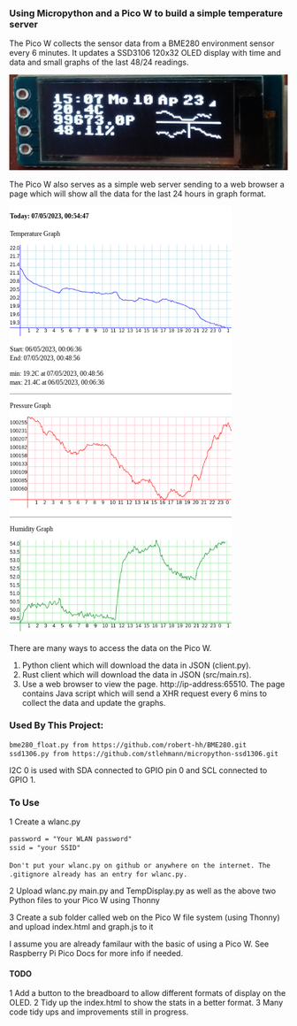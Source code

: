 ### Using Micropython and a Pico W to build a simple temperature server

The Pico W collects the sensor data from a BME280 environment sensor every 6 minutes. It updates a
SSD3106 120x32 OLED display with time and data and small graphs of the last 48/24 readings.

![OLED Display](images/OLED.jpg "OLED Display")

The Pico W also serves as a simple web server sending to a web browser a page which will show all the data for the last 24 hours in graph format.

![Environment Graphs](images/graphs.png "Environment Graphs")

There are many ways to access the data on the Pico W.

1. Python client which will download the data in JSON (client.py).
2. Rust client which will download the data in JSON (src/main.rs).
3. Use a web browser to view the page. http://ip-address:65510. The page contains Java script which will send a XHR request every 6 mins to collect the data and update the graphs.

### Used By This Project:

    bme280_float.py from https://github.com/robert-hh/BME280.git
    ssd1306.py from https://github.com/stlehmann/micropython-ssd1306.git

I2C 0 is used with SDA connected to GPIO pin 0 and SCL connected to GPIO 1.
 
### To Use

1 Create a wlanc.py

    password = "Your WLAN password"
    ssid = "your SSID"

    Don't put your wlanc.py on github or anywhere on the internet. The .gitignore already has an entry for wlanc.py.

2 Upload wlanc.py main.py and TempDisplay.py as well as the above two Python files to your Pico W using Thonny

3 Create a sub folder called web on the Pico W file system (using Thonny) and upload index.html and graph.js to it

I assume you are already familaur with the basic of using a Pico W. See Raspberry Pi Pico Docs for more info if needed.

#### TODO
1 Add a button to the breadboard to allow different formats of display on the OLED.
2 Tidy up the index.html to show the stats in a better format.
3 Many code tidy ups and improvements still in progress.
